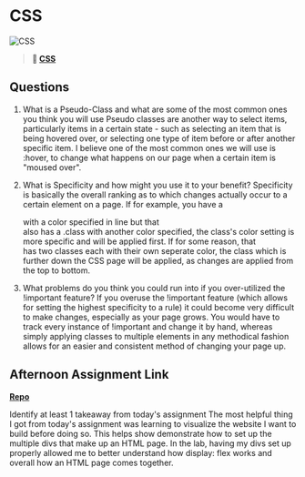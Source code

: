 # CSS

![CSS](https://bcw.blob.core.windows.net/public/cssUnit/1411879719053976)

> **📖 [CSS](https://codeworksacademy.com/fs-student-guide/resources/wk1/03-CSS)**

## Questions

1. What is a Pseudo-Class and what are some of the most common ones you think you will use
Pseudo classes are another way to select items, particularly items in a certain state - such as selecting an item that is being hovered over, or selecting one type of item before or after another specific item. I believe one of the most common ones we will use is :hover,  to change what happens on our page when a certain item is "moused over".

2. What is Specificity and how might you use it to your benefit?
Specificity is basically the overall ranking as to which changes actually occur to a certain element on a page. If for example, you have a <div> with a color specified in line but that <div> also has a .class with another color specified, the class's color setting is more specific and will be applied first. If for some reason, that <div> has two classes each with their own seperate color, the class which is further down the CSS page will be applied, as changes are applied from the top to bottom.


3. What problems do you think you could run into if you over-utilized the !important feature?
If you overuse the !important feature (which allows for setting the highest specificity to a rule) it could become very difficult to make changes, especially as your page grows. You would have to track every instance of !important and change it by hand, whereas simply applying classes to multiple elements in any methodical fashion allows for an easier and consistent method of changing your page up.


## Afternoon Assignment Link

**[Repo](https://github.com/devinwithoft/<ASSIGNMENT_REPO>)**

Identify at least 1 takeaway from today's assignment
The most helpful thing I got from today's assignment was learning to visualize the website I want to build before doing so. This helps show demonstrate how to set up the multiple divs that make up an HTML page. In the lab, having my divs set up properly allowed me to better understand how display: flex works and overall how an HTML page comes together.